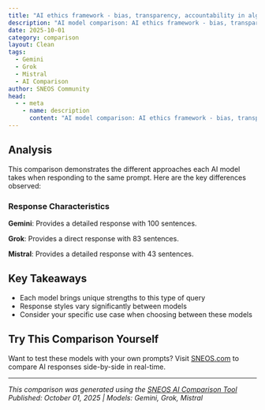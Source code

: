 ```yaml
---
title: "AI ethics framework - bias, transparency, accountability in algorithms"
description: "AI model comparison: AI ethics framework - bias, transparency, accountability in algorithms..."
date: 2025-10-01
category: comparison
layout: Clean
tags:
  - Gemini
  - Grok
  - Mistral
  - AI Comparison
author: SNEOS Community
head:
  - - meta
    - name: description
      content: "AI model comparison: AI ethics framework - bias, transparency, accountability in algorithms..."
---
```


<ChatComparison
  title="AI ethics framework - bias, transparency, accountability in algorithms"
  prompt="AI ethics framework - bias, transparency, accountability in algorithms"
  :responses='{
    "Gemini": "## AI Ethics Framework: Bias, Transparency, Accountability in Algorithms\n\nAn AI Ethics Framework built around bias, transparency, and accountability is crucial for responsible AI development and deployment. Here\u0027s a breakdown of each element, how they relate, and how to implement them:\n\n**1. Bias in Algorithms:**\n\n*   **What is it?** Bias in AI refers to systematic and unfair distortions that lead to discriminatory or harmful outcomes. It arises when the data used to train the algorithm, the algorithm itself, or the way the algorithm is deployed reflects existing societal biases or introduces new ones.\n\n*   **Sources of Bias:**\n    *   **Data Bias:**\n        *   **Historical Bias:** Training data reflects past inequalities and prejudices.\n        *   **Representation Bias:** Certain groups are underrepresented or misrepresented in the data.\n        *   **Measurement Bias:** Inaccurate or unfair data collection methods (e.g., biased sensors, flawed surveys).\n        *   **Sampling Bias:** Data doesn\u0027t accurately reflect the population it\u0027s supposed to represent.\n    *   **Algorithm Bias:**\n        *   **Algorithm Design Choices:**  Certain design choices in the algorithm architecture or optimization process may inadvertently favor certain groups.\n        *   **Feature Selection Bias:** Choosing features that are correlated with protected attributes (e.g., race, gender) can lead to discriminatory outcomes.\n    *   **Deployment Bias:**\n        *   **Unequal Access:**  AI systems are deployed unevenly, benefiting some groups more than others.\n        *   **Feedback Loops:** Biased outcomes reinforce biased data, leading to a spiral of inequality.\n        *   **Contextual Bias:**  The algorithm performs differently in different contexts, leading to unfair results.\n\n*   **Mitigation Strategies:**\n    *   **Data Auditing:**  Thoroughly examine training data for imbalances and biases. Use tools and techniques to identify and quantify bias.\n    *   **Data Augmentation:**  Create synthetic data to balance representation and address underrepresented groups.\n    *   **Fairness-Aware Algorithms:**  Employ algorithms specifically designed to minimize bias and promote fairness. Techniques include:\n        *   **Pre-processing:**  Modify the data to remove or mitigate bias before training.\n        *   **In-processing:**  Incorporate fairness constraints directly into the learning algorithm.\n        *   **Post-processing:**  Adjust the algorithm\u0027s output to ensure fairness after training.\n    *   **Bias Detection and Monitoring:**  Continuously monitor the AI system\u0027s performance to detect and mitigate bias over time. Use fairness metrics (e.g., equal opportunity, demographic parity) to track outcomes for different groups.\n    *   **Diverse Teams:**  Involve diverse teams in the development and deployment of AI systems to identify and address potential biases.\n\n**2. Transparency in Algorithms:**\n\n*   **What is it?** Transparency in AI refers to the ability to understand how an AI system works, how it makes decisions, and what data it uses. It\u0027s about making the inner workings of AI more accessible and understandable.\n\n*   **Levels of Transparency:**\n    *   **Input Transparency:** Knowing what data the AI system uses as input.\n    *   **Process Transparency:** Understanding the steps the AI system takes to reach a decision.\n    *   **Output Transparency:** Understanding why the AI system produced a specific output.\n    *   **Model Transparency:** Understanding the internal structure and parameters of the AI model.\n\n*   **Techniques for Enhancing Transparency:**\n    *   **Explainable AI (XAI):**  Develop methods that make AI decisions more understandable to humans.  Techniques include:\n        *   **Feature Importance:**  Identifying the features that have the most influence on the AI system\u0027s output.\n        *   **Rule Extraction:**  Extracting human-readable rules from the AI model.\n        *   **Local Explanations:**  Providing explanations for individual predictions. (e.g., LIME, SHAP)\n    *   **Model Cards:**  Documenting the AI model\u0027s purpose, training data, performance metrics, and potential limitations.\n    *   **Technical Documentation:**  Providing detailed technical documentation about the AI system\u0027s design, implementation, and operation.\n    *   **Auditable Logs:**  Maintaining detailed logs of the AI system\u0027s activity, including inputs, outputs, and intermediate steps.\n    *   **User Interfaces:**  Designing user interfaces that provide insights into the AI system\u0027s decision-making process.\n    *   **Access to Code and Data (Where Appropriate):** Open-sourcing code and datasets (while respecting privacy and security) can foster transparency and collaboration.\n\n*   **Challenges to Transparency:**\n    *   **Complexity:**  Deep learning models are often highly complex and difficult to interpret.\n    *   **Intellectual Property:**  Companies may be reluctant to reveal the inner workings of their AI systems due to intellectual property concerns.\n    *   **Privacy:**  Sharing detailed information about AI systems could compromise privacy.\n    *   **Performance Trade-offs:**  More transparent AI models may sometimes be less accurate than black-box models.\n\n**3. Accountability in Algorithms:**\n\n*   **What is it?** Accountability in AI refers to the ability to assign responsibility for the consequences of AI decisions and actions.  It means having mechanisms in place to address errors, biases, and other harms caused by AI systems.\n\n*   **Key Elements of Accountability:**\n    *   **Clear Roles and Responsibilities:**  Defining who is responsible for the design, development, deployment, and monitoring of AI systems.\n    *   **Governance Frameworks:**  Establishing clear policies and procedures for AI development and deployment.\n    *   **Auditing and Oversight:**  Conducting regular audits of AI systems to ensure they are functioning as intended and are not causing harm.\n    *   **Redress Mechanisms:**  Providing mechanisms for individuals to seek redress if they are harmed by an AI system.\n    *   **Transparency and Explainability:**  Facilitating understanding of how AI systems work, making it easier to identify the root causes of errors and biases.\n    *   **Impact Assessments:** Conducting thorough impact assessments before deploying AI systems to identify potential risks and harms.\n    *   **Ethical Review Boards:**  Establishing ethical review boards to evaluate the ethical implications of AI projects.\n\n*   **Levels of Accountability:**\n    *   **Individual Accountability:**  Holding individuals responsible for their actions in developing and deploying AI systems.\n    *   **Organizational Accountability:**  Holding organizations responsible for the AI systems they deploy.\n    *   **Legal Accountability:**  Establishing legal frameworks that hold individuals and organizations liable for the harms caused by AI systems.\n\n*   **Challenges to Accountability:**\n    *   **Complexity of AI Systems:**  It can be difficult to trace the causes of errors and biases in complex AI systems.\n    *   **Lack of Clear Legal Frameworks:**  The legal framework for AI is still evolving, making it difficult to assign liability for AI-related harms.\n    *   **Diffuse Responsibility:**  Responsibility for AI systems is often distributed across multiple individuals and organizations, making it difficult to pinpoint accountability.\n    *   **Algorithmic Opacity:**  Lack of transparency can make it difficult to understand how AI systems work and why they make certain decisions, hindering accountability.\n\n**Interrelationship Between Bias, Transparency, and Accountability:**\n\nThese three concepts are deeply intertwined and essential for a robust AI Ethics Framework:\n\n*   **Bias and Transparency:** Transparency is essential for detecting and mitigating bias.  Without understanding how an AI system works, it\u0027s difficult to identify and address sources of bias.\n*   **Bias and Accountability:**  Accountability requires the ability to identify and address the causes of harm.  This includes identifying and mitigating bias in AI systems.\n*   **Transparency and Accountability:** Transparency is crucial for holding individuals and organizations accountable for the consequences of AI decisions.  Without understanding how an AI system works, it\u0027s difficult to assign responsibility for its actions.\n\n**Implementation Considerations:**\n\n*   **Start with a clear ethical framework:** Develop a written ethical framework that outlines your organization\u0027s values and principles related to AI development and deployment.\n*   **Establish a responsible AI team/committee:**  Create a dedicated team or committee to oversee AI ethics and ensure that AI systems are developed and deployed responsibly.\n*   **Use appropriate tools and techniques:**  Employ tools and techniques for bias detection, fairness-aware algorithms, and explainable AI.\n*   **Continuously monitor and evaluate AI systems:**  Regularly monitor and evaluate AI systems to detect and mitigate bias, ensure transparency, and maintain accountability.\n*   **Invest in training and education:**  Provide training and education to employees on AI ethics, bias detection, and responsible AI development practices.\n*   **Engage stakeholders:**  Involve stakeholders, including users, affected communities, and experts, in the AI development and deployment process.\n*   **Adapt and evolve:**  The field of AI ethics is constantly evolving.  Be prepared to adapt your AI ethics framework and practices as new challenges and opportunities arise.\n\n**Example Scenario: Loan Application System**\n\nLet\u0027s imagine an AI-powered loan application system:\n\n*   **Bias:** The training data disproportionately favors male applicants, leading to lower approval rates for women, even when they are equally qualified.\n*   **Transparency:** The system operates as a \u0022black box,\u0022 and applicants are not given a clear explanation of why their application was rejected.\n*   **Accountability:** It\u0027s unclear who is responsible for the biased outcomes of the system and how applicants can challenge unfair decisions.\n\n**Applying the Framework:**\n\n1.  **Bias Mitigation:** Audit the training data for gender bias. Employ fairness-aware algorithms to ensure equal opportunity for men and women.\n2.  **Transparency:** Provide explanations to applicants about the key factors that influenced the loan decision (e.g., credit score, income, debt-to-income ratio).\n3.  **Accountability:** Establish a clear process for applicants to appeal loan decisions and provide contact information for responsible parties who can address concerns.  Conduct regular audits to ensure the system operates fairly.\n\nBy addressing bias, enhancing transparency, and establishing accountability mechanisms, organizations can build AI systems that are not only effective but also ethical and responsible. This fosters trust, mitigates risks, and promotes fairness in AI deployments.\n",
    "Grok": "An AI ethics framework is a structured set of principles and guidelines designed to address moral and societal concerns related to the development, deployment, and use of artificial intelligence (AI) systems. Key aspects like bias, transparency, and accountability are critical to ensuring that AI technologies are fair, trustworthy, and aligned with human values. Below, I\u2019ll outline these components within an AI ethics framework:\n\n---\n\n### **1. Bias in AI Systems**\nBias in AI refers to unfair or prejudiced outcomes produced by algorithms, often due to skewed data, design choices, or societal inequalities reflected in the system.\n\n- **Why It Matters**: Bias can lead to discrimination in areas like hiring, policing, healthcare, and finance, disproportionately harming marginalized groups. For example, facial recognition systems have historically shown higher error rates for non-white faces due to unrepresentative training data.\n- **Key Ethical Concerns**:\n  - **Data Bias**: Training data may reflect historical inequalities (e.g., underrepresentation of certain demographics).\n  - **Algorithmic Bias**: Models can amplify or perpetuate biases present in data or introduced through design assumptions.\n  - **Societal Impact**: Bias can erode trust in AI systems and exacerbate inequality.\n- **Mitigation Strategies**:\n  - **Diverse Data Collection**: Ensure datasets are representative of diverse populations and contexts.\n  - **Bias Audits**: Regularly test models for biased outcomes across different groups.\n  - **Fairness Metrics**: Use tools and metrics (e.g., equal opportunity, demographic parity) to quantify and address disparities.\n  - **Inclusive Design**: Involve diverse teams in AI development to identify blind spots.\n  - **Continuous Monitoring**: Post-deployment monitoring to detect and correct emergent biases.\n\n---\n\n### **2. Transparency in AI Systems**\nTransparency refers to the clarity and openness about how AI systems operate, including their decision-making processes, data sources, and limitations. It is essential for building trust and enabling scrutiny.\n\n- **Why It Matters**: Lack of transparency can lead to \u0022black box\u0022 systems where users and stakeholders cannot understand or challenge decisions (e.g., loan denials by automated systems). This opacity can hide errors, biases, or unethical practices.\n- **Key Ethical Concerns**:\n  - **Explainability**: Can the AI\u0027s decisions be understood by humans? For instance, why did a medical AI recommend a particular treatment?\n  - **Data Usage**: Are users informed about how their data is collected and processed?\n  - **Hidden Risks**: Without transparency, harmful impacts (e.g., privacy violations) may go unnoticed.\n- **Mitigation Strategies**:\n  - **Explainable AI (XAI)**: Develop models or tools that provide interpretable results, such as feature importance or decision trees for simpler models.\n  - **Documentation**: Provide clear documentation of algorithms, data sources, and intended use cases (e.g., model cards or data sheets).\n  - **User Communication**: Inform users about AI involvement in decision-making (e.g., labeling content generated by AI).\n  - **Open Standards**: Encourage public access to non-proprietary aspects of AI systems for independent evaluation.\n  - **Regulatory Compliance**: Adhere to laws like the EU\u2019s GDPR, which mandates explanations for automated decisions.\n\n---\n\n### **3. Accountability in AI Systems**\nAccountability ensures that individuals, organizations, and systems are responsible for the outcomes of AI technologies, including errors, harms, or misuse.\n\n- **Why It Matters**: Without accountability, there is no mechanism to address grievances or prevent harm. For example, who is responsible if an autonomous vehicle causes a fatal accident\u2014the developer, the manufacturer, or the owner?\n- **Key Ethical Concerns**:\n  - **Responsibility Gaps**: Determining who is liable for AI decisions can be complex due to shared roles among developers, deployers, and users.\n  - **Harm Mitigation**: Lack of accountability can delay or prevent redress for affected individuals.\n  - **Power Imbalances**: Large tech companies may evade responsibility due to their scale or legal protections.\n- **Mitigation Strategies**:\n  - **Clear Governance Structures**: Define roles and responsibilities for AI development, deployment, and oversight (e.g., ethics boards or compliance officers).\n  - **Audit Trails**: Maintain logs of AI decisions and actions for traceability.\n  - **Legal Frameworks**: Establish laws and regulations that hold entities accountable for AI outcomes (e.g., the EU AI Act, which categorizes AI systems by risk level and imposes stricter rules on high-risk applications).\n  - **Redress Mechanisms**: Provide accessible channels for users to report issues and seek remedies (e.g., appeal processes for algorithmic decisions).\n  - **Ethical Training**: Educate developers and stakeholders on the ethical implications of AI and their responsibilities.\n\n---\n\n### **Integrating Bias, Transparency, and Accountability in an AI Ethics Framework**\nA robust AI ethics framework should holistically address these three pillars by embedding them into the lifecycle of AI systems (design, development, deployment, and monitoring). Here\u2019s how they interconnect:\n\n- **Bias and Transparency**: Transparency in data and model design helps identify and mitigate biases. For instance, public disclosure of training data can reveal underrepresentation, prompting corrective action.\n- **Transparency and Accountability**: Transparency enables accountability by allowing stakeholders to scrutinize AI systems and hold developers or deployers responsible for harmful outcomes.\n- **Bias and Accountability**: Addressing bias requires accountability mechanisms to ensure that organizations actively work to prevent discrimination and are answerable for failures.\n\n---\n\n### **Key Principles for an AI Ethics Framework**\nBuilding on these components, an overarching AI ethics framework might include the following principles (inspired by frameworks like the OECD AI Principles and UNESCO\u2019s Ethics of AI):\n1. **Fairness**: Ensure AI systems do not perpetuate harm or inequality by addressing bias.\n2. **Transparency**: Make AI processes and decisions understandable and accessible.\n3. **Accountability**: Establish clear responsibility for AI outcomes and provide redress for harms.\n4. **Human-Centric Design**: Prioritize human well-being and dignity in AI development.\n5. **Privacy and Security**: Protect user data and ensure AI systems are safe from misuse.\n6. **Robustness and Safety**: Design AI systems to minimize risks and handle edge cases responsibly.\n\n---\n\n### **Challenges in Implementation**\n- **Technical Complexity**: Achieving transparency and fairness can be difficult in complex models like deep learning neural networks.\n- **Cultural and Contextual Differences**: Ethical norms vary across societies, making universal standards challenging.\n- **Regulatory Gaps**: Many regions lack enforceable laws for AI accountability, leading to inconsistent practices.\n- **Commercial Pressures**: Companies may prioritize profit over ethical considerations, resisting transparency or bias mitigation if it impacts performance or costs.\n\n---\n\n### **Conclusion**\nAn AI ethics framework focusing on bias, transparency, and accountability is essential for ensuring that AI systems are trustworthy, equitable, and beneficial to society. Addressing bias prevents discrimination, transparency builds trust, and accountability ensures responsibility. By embedding these principles into AI governance\u2014supported by technical tools, organizational policies, and regulatory oversight\u2014we can mitigate risks and maximize the positive impact of AI. Organizations and policymakers must collaborate to adapt and enforce such frameworks as AI technologies continue to evolve.",
    "Mistral": "Creating an AI ethics framework that addresses bias, transparency, and accountability in algorithms is crucial for ensuring that AI systems are fair, trustworthy, and responsible. Here is a structured approach to developing such a framework:\n\n### 1. Bias\n**Definition:** Bias in AI refers to the systematic prejudice or discrimination that can occur due to the data used to train algorithms or the algorithms themselves.\n\n**Key Considerations:**\n- **Data Bias:** Ensure that the training data is representative and diverse. Avoid datasets that perpetuate historical biases.\n- **Algorithmic Bias:** Regularly audit algorithms to identify and mitigate biases. Use techniques like fairness-aware machine learning.\n- **Bias Mitigation:** Implement bias mitigation algorithms and tools. Regularly update models to reflect changes in societal norms and data.\n- **Inclusive Design:** Involve diverse stakeholders in the design and development process to ensure that the AI system considers various perspectives.\n\n### 2. Transparency\n**Definition:** Transparency in AI involves making the processes, decisions, and outcomes of AI systems understandable and accessible to stakeholders.\n\n**Key Considerations:**\n- **Model Transparency:** Use interpretable models where possible. For complex models, provide explanations for decisions.\n- **Data Transparency:** Document the sources and characteristics of the data used to train the AI system.\n- **Process Transparency:** Clearly communicate the steps involved in developing, deploying, and maintaining the AI system.\n- **User Transparency:** Provide users with clear information about how the AI system works and how it affects them.\n\n### 3. Accountability\n**Definition:** Accountability in AI means ensuring that there are mechanisms in place to hold developers, deployers, and users of AI systems responsible for their actions and outcomes.\n\n**Key Considerations:**\n- **Responsibility:** Clearly define roles and responsibilities for all stakeholders involved in the AI lifecycle.\n- **Auditability:** Implement regular audits and reviews of AI systems to ensure compliance with ethical standards.\n- **Redress Mechanisms:** Establish processes for addressing and resolving issues that arise from the use of AI systems.\n- **Documentation:** Maintain comprehensive documentation of the AI system\u0027s design, development, deployment, and maintenance.\n\n### Implementation Steps\n\n1. **Policy Development:**\n   - Develop clear policies and guidelines that outline the ethical considerations for AI development and deployment.\n   - Ensure that these policies are communicated to all stakeholders.\n\n2. **Training and Awareness:**\n   - Provide training for developers, users, and other stakeholders on AI ethics and the importance of addressing bias, transparency, and accountability.\n   - Foster a culture of ethical awareness and responsibility.\n\n3. **Continuous Monitoring:**\n   - Implement continuous monitoring and evaluation mechanisms to identify and address ethical issues as they arise.\n   - Use tools and techniques for bias detection, transparency enhancement, and accountability tracking.\n\n4. **Stakeholder Engagement:**\n   - Engage with a diverse range of stakeholders, including users, developers, ethicists, and policymakers, to ensure that the AI system meets ethical standards.\n   - Incorporate feedback and concerns from stakeholders into the development and deployment process.\n\n5. **Regulatory Compliance:**\n   - Ensure that the AI system complies with relevant laws and regulations, such as data protection laws and anti-discrimination laws.\n   - Stay updated on emerging regulations and best practices in AI ethics.\n\n### Tools and Techniques\n\n- **Bias Detection Tools:** Use tools like Aequitas, Fairlearn, and IBM\u0027s AI Fairness 360 to detect and mitigate bias.\n- **Explainable AI (XAI):** Implement XAI techniques to make AI decisions more understandable.\n- **Audit Trails:** Maintain detailed audit trails to track the development, deployment, and outcomes of AI systems.\n- **Ethical Review Boards:** Establish ethical review boards to oversee the development and deployment of AI systems.\n\nBy integrating these considerations and steps into the AI development and deployment process, organizations can create AI systems that are fair, transparent, and accountable, thereby fostering trust and ensuring ethical use."
  }'
  published-date="10:35"
/>

## Analysis

This comparison demonstrates the different approaches each AI model takes when responding to the same prompt. Here are the key differences observed:

### Response Characteristics

**Gemini**: Provides a detailed response with 100 sentences. 

**Grok**: Provides a direct response with 83 sentences. 

**Mistral**: Provides a detailed response with 43 sentences. 

## Key Takeaways

- Each model brings unique strengths to this type of query
- Response styles vary significantly between models
- Consider your specific use case when choosing between these models

## Try This Comparison Yourself

Want to test these models with your own prompts? Visit [SNEOS.com](https://sneos.com) to compare AI responses side-by-side in real-time.

---

*This comparison was generated using the [SNEOS AI Comparison Tool](https://sneos.com)*
*Published: October 01, 2025 | Models: Gemini, Grok, Mistral*
